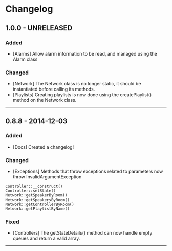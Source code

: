 Changelog
=========

## 1.0.0 - UNRELEASED

### Added

* [Alarms] Allow alarm information to be read, and managed using the Alarm class

### Changed

* [Network] The Network class is no longer static, it should be instantiated before calling its methods.
* [Playlists] Creating playlists is now done using the createPlaylist() method on the Network class.

--------

## 0.8.8 - 2014-12-03

### Added

* [Docs] Created a changelog!

### Changed

* [Exceptions] Methods that throw exceptions related to parameters now throw InvalidArgumentException
```
Controller::__construct()
Controller::setState()
Network::getSpeakerByRoom()
Network::getSpeakersByRoom()
Network::getControllerByRoom()
Network::getPlaylistByName()
```

### Fixed

* [Controllers] The getStateDetails() method can now handle empty queues and return a valid array.

--------

